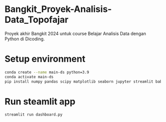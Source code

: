 # Bangkit_Proyek-Analisis-Data_Topofajar
Proyek akhir Bangkit 2024 untuk course Belajar Analisis Data dengan Python di Dicoding.

# Setup environment
```bash
conda create --name main-ds python=3.9
conda activate main-ds
pip install numpy pandas scipy matplotlib seaborn jupyter streamlit babel
```
# Run steamlit app
```bash
streamlit run dashboard.py
